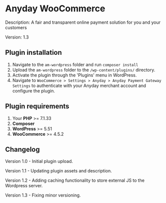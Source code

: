 # Anyday WooCommerce

Description: A fair and transparent online payment solution for you and your customers

Version: 1.3

## Plugin installation

1. Navigate to the `am-wordpress` folder and run `composer install`
2. Upload the `am-wordpress` folder to the `/wp-content/plugins/` directory.
3. Activate the plugin through the 'Plugins' menu in WordPress.
4. Navigate to `WooCommerce > Settings > Anyday > Anyday Payment Gateway Settings` to authenticate with your Anyday merchant account and configure the plugin.

## Plugin requirements

1. Your **PHP** >= 7.1.33
2. **Composer**
3. **WordPress** >= 5.51
4. **WooCommerce** >= 4.5.2

## Changelog

Version 1.0 - Initial plugin upload.

Version 1.1 - Updating plugin assets and description.

Version 1.2 - Adding caching functionality to store external JS to the Wordpress server.

Version 1.3 - Fixing minor versioning.
